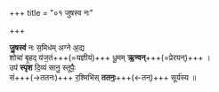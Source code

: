 +++
title = "०१ जुषस्व नः"

+++

**जु॒षस्व॑** नः स॒मिध॑म् अग्ने अ॒द्य  
शोचा॑ बृ॒हद् य॑ज॒तं+++(=यज्ञीयं)+++ धू॒मम् **ऋ॒ण्वन्**+++(=प्रेरयन्)+++ ।  
उप॑ **स्पृश** दि॒व्यं सानु॒ स्तूपैः॒  
सं+++(→ततनः)+++ र॒श्मिभि॑स् **ततनः॒**+++(←तन्)+++ सूर्य॑स्य ॥
